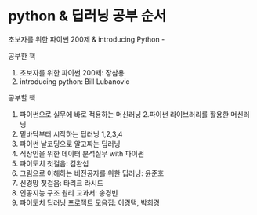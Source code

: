 # python & 딥러닝 공부 순서
초보자를 위한 파이썬 200제 & introducing Python - 

공부한 책
1. 초보자를 위한 파이썬 200제: 장삼용
2. introducing python: Bill Lubanovic

공부할 책
1. 파이썬으로 실무에 바로 적용하는 머신러닝
2.파이썬 라이브러리를 활용한 머신러닝
3. 밑바닥부터 시작하는 딥러닝 1,2,3,4
4. 파이썬 날코딩으로 알고짜는 딥러닝
5. 직장인을 위한 데이터 분석실무 with 파이썬
6. 파이토치 첫걸음: 김완섭
7. 그림으로 이해하는 비전공자를 위한 딥러닝: 윤준호
8. 신경망 첫걸음: 타리크 라시드
9. 인공지능 구조 원리 교과서: 송경빈
10. 파이토치 딥러닝 프로젝트 모음집: 이경택, 박희경
